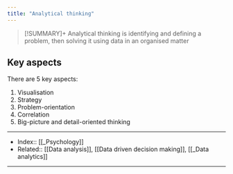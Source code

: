 ```yaml
---
title: "Analytical thinking" 
---
```

> [!SUMMARY]+
> Analytical thinking is identifying and defining a problem, then solving it using data in an organised matter 

## Key aspects
There are 5 key aspects:
1. Visualisation
2. Strategy 
3. Problem-orientation
4. Correlation
5. Big-picture and detail-oriented thinking

---
- Index:: [[_Psychology]] 
- Related:: [[Data analysis]], [[Data driven decision making]], [[_Data analytics]]
---
